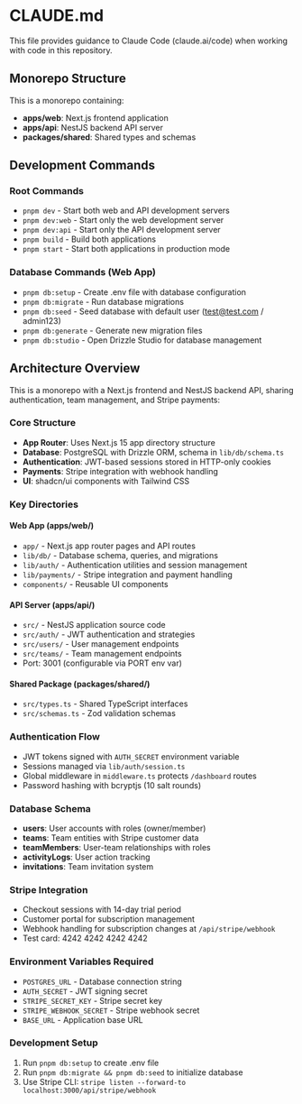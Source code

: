 # CLAUDE.md

This file provides guidance to Claude Code (claude.ai/code) when working with code in this repository.

## Monorepo Structure

This is a monorepo containing:
- **apps/web**: Next.js frontend application
- **apps/api**: NestJS backend API server
- **packages/shared**: Shared types and schemas

## Development Commands

### Root Commands
- `pnpm dev` - Start both web and API development servers
- `pnpm dev:web` - Start only the web development server
- `pnpm dev:api` - Start only the API development server
- `pnpm build` - Build both applications
- `pnpm start` - Start both applications in production mode

### Database Commands (Web App)
- `pnpm db:setup` - Create .env file with database configuration
- `pnpm db:migrate` - Run database migrations
- `pnpm db:seed` - Seed database with default user (test@test.com / admin123)
- `pnpm db:generate` - Generate new migration files
- `pnpm db:studio` - Open Drizzle Studio for database management

## Architecture Overview

This is a monorepo with a Next.js frontend and NestJS backend API, sharing authentication, team management, and Stripe payments:

### Core Structure
- **App Router**: Uses Next.js 15 app directory structure
- **Database**: PostgreSQL with Drizzle ORM, schema in `lib/db/schema.ts`
- **Authentication**: JWT-based sessions stored in HTTP-only cookies
- **Payments**: Stripe integration with webhook handling
- **UI**: shadcn/ui components with Tailwind CSS

### Key Directories
#### Web App (apps/web/)
- `app/` - Next.js app router pages and API routes
- `lib/db/` - Database schema, queries, and migrations
- `lib/auth/` - Authentication utilities and session management
- `lib/payments/` - Stripe integration and payment handling
- `components/` - Reusable UI components

#### API Server (apps/api/)
- `src/` - NestJS application source code
- `src/auth/` - JWT authentication and strategies
- `src/users/` - User management endpoints
- `src/teams/` - Team management endpoints
- Port: 3001 (configurable via PORT env var)

#### Shared Package (packages/shared/)
- `src/types.ts` - Shared TypeScript interfaces
- `src/schemas.ts` - Zod validation schemas

### Authentication Flow
- JWT tokens signed with `AUTH_SECRET` environment variable
- Sessions managed via `lib/auth/session.ts`
- Global middleware in `middleware.ts` protects `/dashboard` routes
- Password hashing with bcryptjs (10 salt rounds)

### Database Schema
- **users**: User accounts with roles (owner/member)
- **teams**: Team entities with Stripe customer data
- **teamMembers**: User-team relationships with roles
- **activityLogs**: User action tracking
- **invitations**: Team invitation system

### Stripe Integration
- Checkout sessions with 14-day trial period
- Customer portal for subscription management
- Webhook handling for subscription changes at `/api/stripe/webhook`
- Test card: 4242 4242 4242 4242

### Environment Variables Required
- `POSTGRES_URL` - Database connection string
- `AUTH_SECRET` - JWT signing secret
- `STRIPE_SECRET_KEY` - Stripe secret key
- `STRIPE_WEBHOOK_SECRET` - Stripe webhook secret
- `BASE_URL` - Application base URL

### Development Setup
1. Run `pnpm db:setup` to create .env file
2. Run `pnpm db:migrate && pnpm db:seed` to initialize database
3. Use Stripe CLI: `stripe listen --forward-to localhost:3000/api/stripe/webhook`